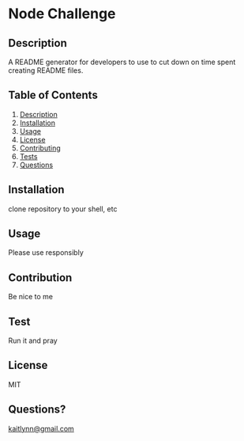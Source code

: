 # Node Challenge
    
## Description
A README generator for developers to use to cut down on time spent creating README files.
    
## Table of Contents
1. [Description](#description)
2. [Installation](#installation)
3. [Usage](#usage)
4. [License](#license)
5. [Contributing](#contributing)
6. [Tests](#tests)
7. [Questions](#questions)
    

## Installation 
clone repository to your shell, etc
    
## Usage
Please use responsibly 
    
## Contribution
Be nice to me
    
## Test
Run it and pray
    
## License
MIT
    
## Questions?
kaitlynn@gmail.com
